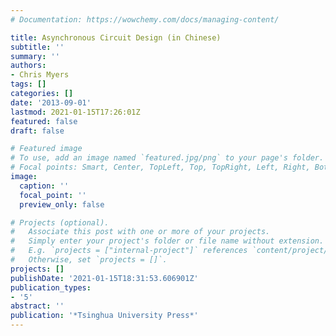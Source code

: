```yaml
---
# Documentation: https://wowchemy.com/docs/managing-content/

title: Asynchronous Circuit Design (in Chinese)
subtitle: ''
summary: ''
authors:
- Chris Myers
tags: []
categories: []
date: '2013-09-01'
lastmod: 2021-01-15T17:26:01Z
featured: false
draft: false

# Featured image
# To use, add an image named `featured.jpg/png` to your page's folder.
# Focal points: Smart, Center, TopLeft, Top, TopRight, Left, Right, BottomLeft, Bottom, BottomRight.
image:
  caption: ''
  focal_point: ''
  preview_only: false

# Projects (optional).
#   Associate this post with one or more of your projects.
#   Simply enter your project's folder or file name without extension.
#   E.g. `projects = ["internal-project"]` references `content/project/deep-learning/index.md`.
#   Otherwise, set `projects = []`.
projects: []
publishDate: '2021-01-15T18:31:53.606901Z'
publication_types:
- '5'
abstract: ''
publication: '*Tsinghua University Press*'
---
```

